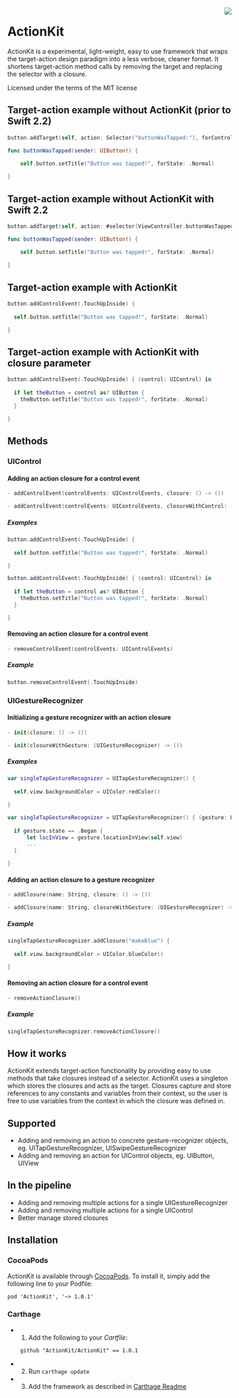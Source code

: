 <img src="https://img.shields.io/badge/Carthage-compatible-4BC51D.svg?style=flat" align="right" vspace="2px">

# ActionKit
ActionKit is a experimental, light-weight, easy to use framework that wraps the target-action design paradigm into a less verbose, cleaner format. It shortens target-action method calls by removing the target and replacing the selector with a closure.

Licensed under the terms of the MIT license

## Target-action example without ActionKit (prior to Swift 2.2)
```swift
button.addTarget(self, action: Selector("buttonWasTapped:"), forControlEvents: .TouchUpInside)
```


```swift
func buttonWasTapped(sender: UIButton!) {

    self.button.setTitle("Button was tapped!", forState: .Normal)
    
}
```

## Target-action example without ActionKit with Swift 2.2
```swift
button.addTarget(self, action: #selector(ViewController.buttonWasTapped(_:)), forControlEvents: .TouchUpInside)
```


```swift
func buttonWasTapped(sender: UIButton!) {

    self.button.setTitle("Button was tapped!", forState: .Normal)
    
}
```

## Target-action example with ActionKit
```swift
button.addControlEvent(.TouchUpInside) {
  
  self.button.setTitle("Button was tapped!", forState: .Normal)

}
```

## Target-action example with ActionKit with closure parameter
```swift
button.addControlEvent(.TouchUpInside) { (control: UIControl) in
  
  if let theButton = control as? UIButton {
    theButton.setTitle("Button was tapped!", forState: .Normal)
  }

}
```

## Methods
### UIControl
#### Adding an action closure for a control event
```swift
- addControlEvent(controlEvents: UIControlEvents, closure: () -> ())

- addControlEvent(controlEvents: UIControlEvents, closureWithControl: (UIControl) -> ())
```
##### Examples
```swift
button.addControlEvent(.TouchUpInside) {
  
  self.button.setTitle("Button was tapped!", forState: .Normal)

}
```

```swift
button.addControlEvent(.TouchUpInside) { (control: UIControl) in
  
  if let theButton = control as? UIButton {
    theButton.setTitle("Button was tapped!", forState: .Normal)
  }

}
```

#### Removing an action closure for a control event
```swift
- removeControlEvent(controlEvents: UIControlEvents)
```
##### Example
```swift
button.removeControlEvent(.TouchUpInside)
```

### UIGestureRecognizer
#### Initializing a gesture recognizer with an action closure
```swift
- init(closure: () -> ())

- init(closureWithGesture: (UIGestureRecognizer) -> ())
```
##### Examples
```swift
var singleTapGestureRecognizer = UITapGestureRecognizer() {
  
  self.view.backgroundColor = UIColor.redColor()

}
```

```swift
var singleTapGestureRecognizer = UITapGestureRecognizer() { (gesture: UIGestureRecognizer) in
  
  if gesture.state == .Began {
      let locInView = gesture.locationInView(self.view)
      ...
  }

}
```

#### Adding an action closure to a gesture recognizer
```swift
- addClosure(name: String, closure: () -> ())

- addClosure(name: String, closureWithGesture: (UIGestureRecognizer) -> ())
```
##### Example
```swift
singleTapGestureRecognizer.addClosure("makeBlue") {
  
  self.view.backgroundColor = UIColor.blueColor()

}
```
#### Removing an action closure for a control event
```swift
- removeActionClosure()
```
##### Example
```swift
singleTapGestureRecognizer.removeActionClosure()
```

## How it works
ActionKit extends target-action functionality by providing easy to use methods that take closures instead of a selector. ActionKit uses a singleton which stores the closures and acts as the target. Closures capture and store references to any constants and variables from their context, so the user is free to use variables from the context in which the closure was defined in.

## Supported
- Adding and removing an action to concrete gesture-recognizer objects, eg. UITapGestureRecognizer, UISwipeGestureRecognizer
- Adding and removing an action for UIControl objects, eg. UIButton, UIView

## In the pipeline
- Adding and removing multiple actions for a single UIGestureRecognizer
- Adding and removing multiple actions for a single UIControl
- Better manage stored closures

## Installation


### CocoaPods
 ActionKit is available through [CocoaPods](http://cocoapods.org). To install
 it, simply add the following line to your Podfile:
 
    pod 'ActionKit', '~> 1.0.1'

### Carthage

- 1. Add the following to your *Cartfile*:

```
    github "ActionKit/ActionKit" == 1.0.1
``` 
   
- 2. Run `carthage update`
- 3. Add the framework as described in [Carthage Readme](https://github.com/Carthage/Carthage#adding-frameworks-to-an-application)
